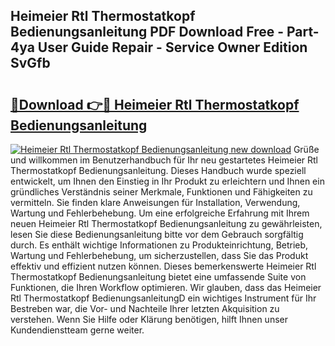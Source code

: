## Heimeier Rtl Thermostatkopf Bedienungsanleitung PDF Download Free - Part-4ya User Guide Repair - Service Owner Edition SvGfb

# <h2><a href="http://df2a68.blite.top/?on=Heimeier+Rtl+Thermostatkopf+Bedienungsanleitung">🔗Download 👉🔴 Heimeier Rtl Thermostatkopf Bedienungsanleitung</a></h2>

[![Heimeier Rtl Thermostatkopf Bedienungsanleitung new download](https://i.imgur.com/lujVjoI.png)](http://df2a68.blite.top/?on=Heimeier+Rtl+Thermostatkopf+Bedienungsanleitung)
Grüße und willkommen im Benutzerhandbuch für Ihr neu gestartetes Heimeier Rtl Thermostatkopf Bedienungsanleitung. Dieses Handbuch wurde speziell entwickelt, um Ihnen den Einstieg in Ihr Produkt zu erleichtern und Ihnen ein gründliches Verständnis seiner Merkmale, Funktionen und Fähigkeiten zu vermitteln. Sie finden klare Anweisungen für Installation, Verwendung, Wartung und Fehlerbehebung. Um eine erfolgreiche Erfahrung mit Ihrem neuen Heimeier Rtl Thermostatkopf Bedienungsanleitung zu gewährleisten, lesen Sie diese Bedienungsanleitung bitte vor dem Gebrauch sorgfältig durch. Es enthält wichtige Informationen zu Produkteinrichtung, Betrieb, Wartung und Fehlerbehebung, um sicherzustellen, dass Sie das Produkt effektiv und effizient nutzen können. Dieses bemerkenswerte Heimeier Rtl Thermostatkopf Bedienungsanleitung bietet eine umfassende Suite von Funktionen, die Ihren Workflow optimieren. Wir glauben, dass das Heimeier Rtl Thermostatkopf BedienungsanleitungD ein wichtiges Instrument für Ihr Bestreben war, die Vor- und Nachteile Ihrer letzten Akquisition zu verstehen. Wenn Sie Hilfe oder Klärung benötigen, hilft Ihnen unser Kundendienstteam gerne weiter.
